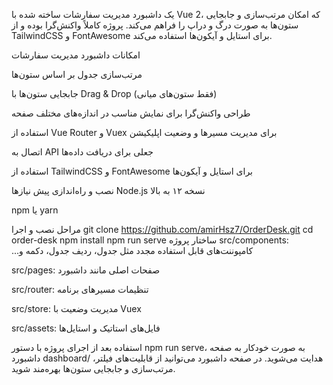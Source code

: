 یک داشبورد مدیریت سفارشات ساخته شده با Vue 2، که امکان مرتب‌سازی و جابجایی ستون‌ها به صورت درگ و دراپ را فراهم می‌کند. پروژه کاملاً واکنش‌گرا بوده و از TailwindCSS و FontAwesome برای استایل و آیکون‌ها استفاده می‌کند.

امکانات
داشبورد مدیریت سفارشات

مرتب‌سازی جدول بر اساس ستون‌ها

جابجایی ستون‌ها با Drag & Drop (فقط ستون‌های میانی)

طراحی واکنش‌گرا برای نمایش مناسب در اندازه‌های مختلف صفحه

استفاده از Vue Router و Vuex برای مدیریت مسیرها و وضعیت اپلیکیشن

اتصال به API جعلی برای دریافت داده‌ها

استفاده از TailwindCSS و FontAwesome برای استایل و آیکون‌ها

نصب و راه‌اندازی
پیش‌ نیازها
Node.js نسخه ۱۲ به بالا

npm یا yarn

مراحل نصب و اجرا
git clone https://github.com/amirHsz7/OrderDesk.git
cd order-desk
npm install
npm run serve
ساختار پروژه
src/components: ...کامپوننت‌های قابل استفاده مجدد مثل جدول، ردیف جدول، دکمه و

src/pages: صفحات اصلی مانند داشبورد

src/router: تنظیمات مسیرهای برنامه

src/store: مدیریت وضعیت با Vuex

src/assets: فایل‌های استاتیک و استایل‌ها

استفاده
بعد از اجرای پروژه با دستور npm run serve، به صورت خودکار به صفحه داشبورد dashboard/ هدایت می‌شوید.
در صفحه داشبورد می‌توانید از قابلیت‌های فیلتر، مرتب‌سازی و جابجایی ستون‌ها بهره‌مند شوید.


